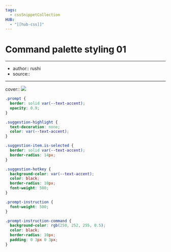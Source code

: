 ```yaml
---
tags:
  - cssSnippetCollection 
HUB:
  - "[[hub-css]]"
---
```

# Command palette styling 01

---

- author:: rushi
- source::

---

cover:: ![](https://i.imgur.com/1gctisH.gif)

```css
.prompt {
  border: solid var(--text-accent);
  opacity: 0.9;
}

.suggestion-highlight {
  text-decoration: none;
  color: var(--text-accent);
}

.suggestion-item.is-selected {
  border: solid var(--text-accent);
  border-radius: 14px;
}

.suggestion-hotkey {
  background-color: var(--text-accent);
  color: black;
  border-radius: 10px;
  font-weight: 500;
}

.prompt-instruction {
  font-weight: 500;
}

.prompt-instruction-command {
  background-color: rgb(250, 252, 255, 0.5);
  color: black;
  border-radius: 10px;
  padding: 0 3px 0 3px;
}
```
